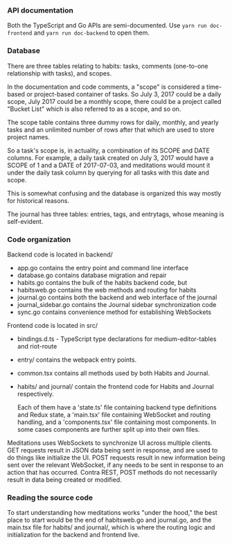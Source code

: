 ### API documentation

Both the TypeScript and Go APIs are semi-documented. Use `yarn run doc-frontend` and `yarn run
doc-backend` to open them.

### Database

There are three tables relating to habits: tasks, comments (one-to-one relationship with tasks),
and scopes.

In the documentation and code comments, a "scope" is considered a time-based or project-based
container of tasks. So July 3, 2017 could be a daily scope, July 2017 could be a monthly scope,
there could be a project called "Bucket List" which is also referred to as a scope, and so on.

The scope table contains three dummy rows for daily, monthly, and yearly tasks and an unlimited
number of rows after that which are used to store project names.

So a task's scope is, in actuality, a combination of its SCOPE and DATE columns. For example, a
daily task created on July 3, 2017 would have a SCOPE of 1 and a DATE of 2017-07-03, and
meditations would mount it under the daily task column by querying for all tasks with this date
and scope.

This is somewhat confusing and the database is organized this way mostly for historical reasons.

The journal has three tables: entries, tags, and entrytags, whose meaning is self-evident.

### Code organization

Backend code is located in backend/

+ app.go contains the entry point and command line interface
+ database.go contains database migration and repair
+ habits.go contains the bulk of the habits backend code, but
+ habitsweb.go contains the web methods and routing for habits
+ journal.go contains both the backend and web interface of the journal
+ journal_sidebar.go contains the Journal sidebar synchronization code
+ sync.go contains convenience method for establishing WebSockets

Frontend code is located in src/

+ bindings.d.ts - TypeScript type declarations for medium-editor-tables and riot-route
+ entry/ contains the webpack entry points. 
+ common.tsx contains all methods used by both Habits and Journal.

+ habits/ and journal/ contain the frontend code for Habits and Journal respectively.

  Each of them have a 'state.ts' file containing backend type definitions and Redux state, a
  'main.tsx' file containing WebSocket and routing handling, and a 'components.tsx' file
  containing most components. In some cases components are further split up into their own files.

Meditations uses WebSockets to synchronize UI across multiple clients. GET requests result in
JSON data being sent in response, and are used to do things like initialize the UI. POST requests
result in new information being sent over the relevant WebSocket, if any needs to be sent in
response to an action that has occurred. Contra REST, POST methods do not necessarily result in
data being created or modified.

### Reading the source code

To start understanding how meditations works "under the hood," the best place to start would be
the end of habitsweb.go and journal.go, and the main.tsx file for habits/ and journal/, which is
where the routing logic and initialization for the backend and frontend live.
